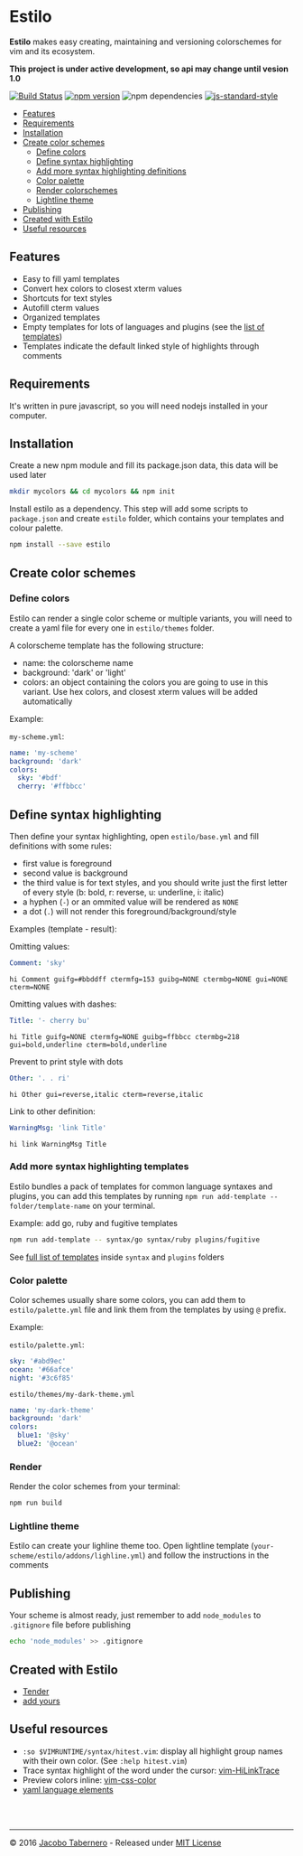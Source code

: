 Estilo
======

**Estilo** makes easy creating, maintaining and versioning colorschemes for vim and its ecosystem.

**This project is under active development, so api may change until vesion 1.0**

[![Build Status](https://travis-ci.org/jacoborus/estilo.svg?branch=master)](https://travis-ci.org/jacoborus/estilo) [![npm version](https://badge.fury.io/js/estilo.svg)](https://www.npmjs.com/package/estilo) ![npm dependencies](https://david-dm.org/jacoborus/estilo.svg) 
[![js-standard-style](https://img.shields.io/badge/code%20style-standard-brightgreen.svg)](http://standardjs.com/)

- [Features](#features)
- [Requirements](#requirements)
- [Installation](#installation)
- [Create color schemes](#create-color-schemes)
  - [Define colors](#define-colors)
  - [Define syntax highlighting](#define-syntax-highlighting)
  - [Add more syntax highlighting definitions](#add-more-syntax-highlighting-definitions)
  - [Color palette](#color-palette)
  - [Render colorschemes](#render-colorschemes)
  - [Lightline theme](#lightline-theme)
- [Publishing](#publishing)
- [Created with Estilo](#created-with-estilo)
- [Useful resources](#useful-resources)


<a name="features"></a>
## Features

- Easy to fill yaml templates
- Convert hex colors to closest xterm values
- Shortcuts for text styles
- Autofill cterm values
- Organized templates
- Empty templates for lots of languages and plugins (see the [list of templates](https://github.com/jacoborus/estilo/tree/master/base))
- Templates indicate the default linked style of highlights through comments


<a name="requirements"></a>
## Requirements

It's written in pure javascript, so you will need nodejs installed in your computer.


<a name="installation"></a>
## Installation

Create a new npm module and fill its package.json data, this data will be used later

```sh
mkdir mycolors && cd mycolors && npm init
```

Install estilo as a dependency. This step will add some scripts to `package.json` and create `estilo` folder, which contains your templates and colour palette.

```sh
npm install --save estilo
```


<a name="create-color-schemes"></a>
## Create color schemes


<a name="define-colors"></a>
### Define colors

Estilo can render a single color scheme or multiple variants, you will need to create a yaml file for every one in `estilo/themes` folder.

A colorscheme template has the following structure:

- name: the colorscheme name
- background: 'dark' or 'light'
- colors: an object containing the colors you are going to use in this variant. Use hex colors, and closest xterm values will be added automatically

Example:

`my-scheme.yml`:

```yaml
name: 'my-scheme'
background: 'dark'
colors:
  sky: '#bdf'
  cherry: '#ffbbcc'
```

<a name="define-syntax-highlighting"></a>
## Define syntax highlighting

Then define your syntax highlighting, open `estilo/base.yml` and fill definitions with some rules:

- first value is foreground
- second value is background
- the third value is for text styles, and you should write just the first letter of every style (b: bold, r: reverse, u: underline, i: italic)
- a hyphen (`-`) or an ommited value will be rendered as `NONE`
- a dot (`.`) will not render this foreground/background/style

Examples (template - result):

Omitting values:

```yaml
Comment: 'sky'
```

```vim
hi Comment guifg=#bbddff ctermfg=153 guibg=NONE ctermbg=NONE gui=NONE cterm=NONE
```

Omitting values with dashes:

```yaml
Title: '- cherry bu'
```

```vim
hi Title guifg=NONE ctermfg=NONE guibg=ffbbcc ctermbg=218 gui=bold,underline cterm=bold,underline
```

Prevent to print style with dots

```yaml
Other: '. . ri'
```

```vim
hi Other gui=reverse,italic cterm=reverse,italic
```

Link to other definition:

```yaml
WarningMsg: 'link Title'
```

```vim
hi link WarningMsg Title
```


<a name="add-more-syntax-highlighting-definitions"></a>
### Add more syntax highlighting templates

Estilo bundles a pack of templates for common language syntaxes and plugins, you can add this templates by running `npm run add-template -- folder/template-name` on your terminal.

Example: add go, ruby and fugitive templates

```sh
npm run add-template -- syntax/go syntax/ruby plugins/fugitive
```

See [full list of templates](https://github.com/jacoborus/estilo/tree/master/base) inside `syntax` and `plugins` folders



<a name="color-palette"></a>
### Color palette

Color schemes usually share some colors, you can add them to `estilo/palette.yml` file and link them from the templates by using `@` prefix.

Example:

`estilo/palette.yml`:

```yaml
sky: '#abd9ec'
ocean: '#66afce'
night: '#3c6f85'
```

`estilo/themes/my-dark-theme.yml`

```yaml
name: 'my-dark-theme'
background: 'dark'
colors:
  blue1: '@sky'
  blue2: '@ocean'
```


<a name="render-colorschemes"></a>
### Render

Render the color schemes from your terminal:

```sh
npm run build
```

<a name="lightline-theme"></a>
### Lightline theme

Estilo can create your lighline theme too. Open lightline template (`your-scheme/estilo/addons/lighline.yml`) and follow the instructions in the comments


<a name="publishing"></a>
## Publishing

Your scheme is almost ready, just remember to add `node_modules` to `.gitignore` file before publishing

```sh
echo 'node_modules' >> .gitignore
```

<a name="created-with-estilo"></a>
## Created with Estilo

- [Tender](https://github.com/jacoborus/tender.vim)
- [add yours](https://github.com/jacoborus/estilo/compare)



<a name="useful-resources"></a>
## Useful resources

- `:so $VIMRUNTIME/syntax/hitest.vim`: display all highlight group names with their own color. (See `:help hitest.vim`)
- Trace syntax highlight of the word under the cursor: [vim-HiLinkTrace](https://github.com/gerw/vim-HiLinkTrace)
- Preview colors inline: [vim-css-color](https://github.com/skammer/vim-css-color)
- [yaml language elements](https://en.wikipedia.org/wiki/YAML#Language_elements<Paste>)


<br><br>

---

© 2016 [Jacobo Tabernero](https://github.com/jacoborus) - Released under [MIT License](https://raw.github.com/jacoborus/estilo/master/LICENSE)
